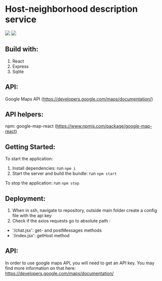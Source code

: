 # Host-neighborhood description service
   

<a href="http://a.webpurr.com/9Jyz.webp"><img src="http://a.webpurr.com/9Jyz.webp" /></a>
<a href="http://a.webpurr.com/8gVA.webp"><img src="http://a.webpurr.com/8gVA.webp"/></a>

## Build with:

1. React
1. Express
1. Sqlite

## API:

Google Maps API (https://developers.google.com/maps/documentation/)

## API helpers:

npm: google-map-react (https://www.npmjs.com/package/google-map-react)


## Getting Started:

To start the application:
1. Install dependencies: run ` npm i `
2. Start the server and build the bundle: run ` npm start `

To stop the application: 
 run ` npm stop `


## Deployment:

1. When in ssh, navigate to repository, outside main folder create a config file with the api key
2. Check if the axios requests go to absolute path :

- '/chat.jsx': get- and postMessages methods
- '/index.jsx': getHost method 

## API:

In order to use google maps API, you will need to get an API key. You may find more information on that here: https://developers.google.com/maps/documentation/
